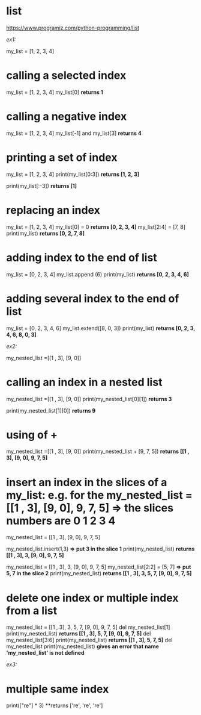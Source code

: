 # list

https://www.programiz.com/python-programming/list

_ex1:_

my_list = [1, 2, 3, 4]

# calling a selected index
my_list = [1, 2, 3, 4]
my_list[0] **returns 1**

# calling a negative index
my_list = [1, 2, 3, 4]
my_list[-1] and my_list[3] **returns 4**

# printing a set of index
my_list = [1, 2, 3, 4]
print(my_list[0:3]) **returns [1, 2, 3]**

print(my_list[:-3]) **returns [1]**

# replacing an index
my_list = [1, 2, 3, 4]
my_list[0] = 0 **returns [0, 2, 3, 4]**
my_list[2:4] = [7, 8]
print(my_list) **returns [0, 2, 7, 8]**

# adding index to the end of list
my_list = [0, 2, 3, 4]
my_list.append (6)
print(my_list) **returns [0, 2, 3, 4, 6]**

# adding several index to the end of list
my_list = [0, 2, 3, 4, 6]
my_list.extend([8, 0, 3])
print(my_list) **returns [0, 2, 3, 4, 6, 8, 0, 3]**

_ex2:_

my_nested_list =[[1 , 3], [9, 0]]

# calling an index in a nested list
my_nested_list =[[1 , 3], [9, 0]]
print(my_nested_list[0][1]) **returns 3**

print(my_nested_list[1][0]) **returns 9**

# using of +
my_nested_list =[[1 , 3], [9, 0]]
print(my_nested_list + [9, 7, 5]) **returns [[1 , 3], [9, 0], 9, 7, 5]**

# insert an index in the slices of a my_list: e.g. for the my_nested_list = [[1 , 3], [9, 0], 9, 7, 5] => the slices numbers are 0 1 2 3 4
my_nested_list = [[1 , 3], [9, 0], 9, 7, 5]

my_nested_list.insert(1,3)   **=> put 3 in the slice 1**
print(my_nested_list) **returns [[1 , 3], 3, [9, 0], 9, 7, 5]**

my_nested_list = [[1 , 3], 3, [9, 0], 9, 7, 5]
my_nested_list[2:2] = [5, 7]  **=> put 5, 7 in the slice 2**
print(my_nested_list) **returns [[1 , 3], 3, 5, 7, [9, 0], 9, 7, 5]**

# delete one index or multiple index from a list
my_nested_list = [[1 , 3], 3, 5, 7, [9, 0], 9, 7, 5]
del my_nested_list[1]
print(my_nested_list) **returns [[1 , 3], 5, 7, [9, 0], 9, 7, 5]**
del my_nested_list[3:6]
print(my_nested_list) **returns [[1 , 3], 5, 7, 5]**
del my_nested_list
print(my_nested_list) **gives an error that name 'my_nested_list' is not defined**

_ex3:_

# multiple same index
print(["re"] * 3) **returns ['re', 're', 're']
